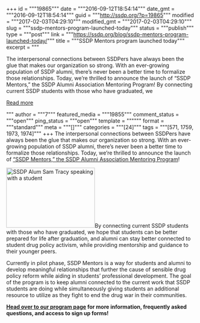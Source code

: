 +++
id = """19865"""
date = """2016-09-12T18:54:14"""
date_gmt = """2016-09-12T18:54:14"""
guid = """http://ssdp.org/?p=19865"""
modified = """2017-02-03T04:29:10"""
modified_gmt = """2017-02-03T04:29:10"""
slug = """ssdp-mentors-program-launched-today"""
status = """publish"""
type = """post"""
link = """https://ssdp.org/blog/ssdp-mentors-program-launched-today/"""
title = """SSDP Mentors program launched today"""
excerpt = """<p>The interpersonal connections between SSDPers have always been the glue that makes our organization so strong. With an ever-growing population of SSDP alumni, there’s never been a better time to formalize those relationships. Today, we’re thrilled to announce the launch of “SSDP Mentors,” the SSDP Alumni Association Mentoring Program! By connecting current SSDP students with those who have graduated, we</p>
<div class="h10"></div>
<p><a class="more-link2 flat" href="https://ssdp.org/blog/ssdp-mentors-program-launched-today/">Read more</a></p>
"""
author = """7"""
featured_media = """19855"""
comment_status = """open"""
ping_status = """open"""
template = """"""
format = """standard"""
meta = """[]"""
categories = """[24]"""
tags = """[571, 1759, 1973, 1974]"""
+++
<span style="font-weight: 400;">The interpersonal connections between SSDPers have always been the glue that makes our organization so strong. With an ever-growing population of SSDP alumni, there’s never been a better time to formalize those relationships. Today, we’re thrilled to announce the launch of <a href="http://ssdp.org/alumni/mentors/">“SSDP Mentors,” the SSDP Alumni Association Mentoring Program</a>!</span>

<span style="font-weight: 400;"><img class="wp-image-19855 alignright" src="http://ssdp.org/assets/samtracy-alum-300x201.jpg" alt="SSDP Alum Sam Tracy speaking with a student" width="235" height="159" />By connecting current SSDP students with those who have graduated, we hope that students can be better prepared for life after graduation, and alumni can stay better connected to student drug policy activism, while providing mentorship and guidance to their younger peers. </span>

Currently in pilot phase, SSDP Mentors is a way for students and alumni to develop meaningful relationships that further the cause of sensible drug policy reform while aiding in students’ professional development. The goal of the program is to keep alumni connected to the current work that SSDP students are doing while simultaneously giving students an additional resource to utilize as they fight to end the drug war in their communities.

<strong><a href="http://ssdp.org/alumni/mentors/">Head over to our program page</a> for more information, frequently asked questions, and access to sign up forms! </strong>
